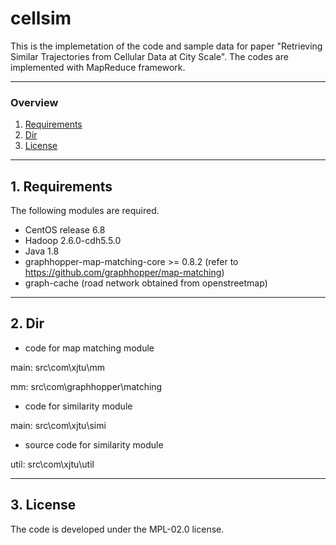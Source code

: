 # cellsim
This is the implemetation of the code and sample data for paper "Retrieving Similar Trajectories from Cellular Data at City Scale". The codes are implemented with MapReduce framework.

---

### Overview
1. [Requirements](#requirements)
2. [Dir](#dir)
3. [License](#license)

---

## 1. Requirements
The following modules are required.

* CentOS release 6.8
* Hadoop 2.6.0-cdh5.5.0
* Java 1.8 
* graphhopper-map-matching-core >= 0.8.2 (refer to https://github.com/graphhopper/map-matching)
* graph-cache (road network obtained from openstreetmap)
---

## 2. Dir
* code for map matching module

main: src\com\xjtu\mm 

mm: src\com\graphhopper\matching

* code for similarity module

main: src\com\xjtu\simi

* source code for similarity module

util: src\com\xjtu\util

---
## 3. License
The code is developed under the MPL-02.0 license.

